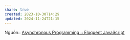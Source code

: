 ```yaml
---
share: true
created: 2023-10-30T14:29
updated: 2024-11-24T21:15
---
```

Nguồn:: [Asynchronous Programming :: Eloquent JavaScript](https://eloquentjavascript.net/11_async.html)